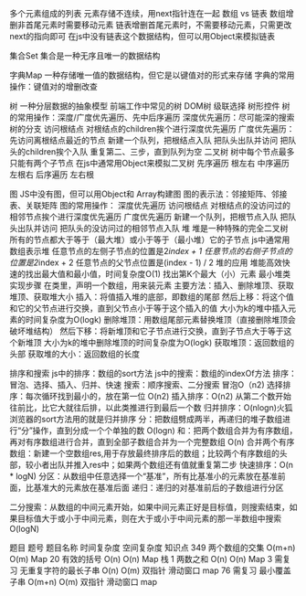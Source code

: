 多个元素组成的列表
元素存储不连续，用next指针连在一起
数组 vs 链表
    数组增删非首尾元素时需要移动元素
    链表增删首尾元素时，不需要移动元素，只需更改next的指向即可
在js中没有链表这个数据结构，但可以用Object来模拟链表


集合Set
集合是一种无序且唯一的数据结构

字典Map
一种存储唯一值的数据结构，但它是以键值对的形式来存储
字典的常用操作：键值对的增删改查

树
一种分层数据的抽象模型
前端工作中常见的树 DOM树 级联选择 树形控件
树的常用操作：深度/广度优先遍历、先中后序遍历
深度优先遍历：尽可能深的搜索树的分支
    访问根结点
    对根结点的children挨个进行深度优先遍历
广度优先遍历：先访问离根结点最近的节点
    新建一个队列，把根结点入队
    把队头出队并访问
    把队头的children挨个入队
    重复第二、三步，直到队列为空
二叉树
    树中每个节点最多只能有两个子节点
    在js中通常用Object来模拟二叉树
    先序遍历 根左右
    中序遍历 左根右
    后序遍历 左右根

图
JS中没有图，但可以用Object和 Array构建图
图的表示法：邻接矩阵、邻接表、关联矩阵
图的常用操作：
深度优先遍历
    访问根结点
    对根结点的没访问过的相邻节点挨个进行深度优先遍历
广度优先遍历
    新建一个队列，把根节点入队
    把队头出队并访问
    把队头的没访问过的相邻节点入队
堆
堆是一种特殊的完全二叉树
所有的节点都大于等于（最大堆）或小于等于（最小堆）它的子节点
js中通常用数组表示堆
任意节点的左侧子节点的位置是2*index + 1
任意节点的右侧子节点的位置是2*index + 2
任意节点的父节点位置是(index - 1) / 2
堆的应用
    堆能高效快速的找出最大值和最小值，时间复杂度O(1)
    找出第K个最大（小）元素
最小堆类实现步骤
    在类里，声明一个数组，用来装元素
    主要方法：插入、删除堆顶、获取堆顶、获取堆大小
    插入：将值插入堆的底部，即数组的尾部
    然后上移：将这个值和它的父节点进行交换，直到父节点小于等于这个插入的值
    大小为k的堆中插入元素的时间复杂度为O(logk)
    删除堆顶：用数组尾部元素替换堆顶（直接删除堆顶会破坏堆结构）
    然后下移：将新堆顶和它子节点进行交换，直到子节点大于等于这个新堆顶
    大小为k的堆中删除堆顶的时间复杂度为O(logk)
    获取堆顶：返回数组的头部
    获取堆的大小：返回数组的长度

排序和搜索
js中的排序：数组的sort方法
js中的搜索：数组的indexOf方法
排序：冒泡、选择、插入、归并、快速
搜索：顺序搜索、二分搜索
冒泡O（n2)
选择排序：每次循环找到最小的，放在第一位 O(n2)
插入排序：O(n2)
从第二个数开始往前比，比它大就往后排，以此类推进行到最后一个数
归并排序：O(nlogn)火狐浏览器的sort方法用的就是归并排序
分：把数组劈成两半，再递归的堆子数组进行“分”操作，直到分成一个个单独的数 O(logn)
和：把两个数组合并为有序数组，再对有序数组进行合并，直到全部子数组合并为一个完整数组 O(n)
合并两个有序数组：新建一个空数组res,用于存放最终排序后的数组；比较两个有序数组的头部，较小者出队并推入res中；如果两个数组还有值就重复第二步
快速排序：O(n * logN)
分区：从数组中任意选择一个“基准”，所有比基准小的元素放在基准前面，比基准大的元素放在基准后面
递归：递归的对基准前后的子数组进行分区

二分搜索：从数组的中间元素开始，如果中间元素正好是目标值，则搜索结束，如果目标值大于或小于中间元素，则在大于或小于中间元素的那一半数组中搜索 O(logN)


题目
题号	题目名称	时间复杂度	空间复杂度	知识点
349	两个数组的交集 	O(m+n)	O(m)	Map
20	有效的括号 	O(n)	O(n)	Map 栈
1	两数之和	O(n)	O(n)	Map
3  需复习	无重复字符的最长子串	O(n)	O(m)	双指针 滑动窗口 map
76  需复习	最小覆盖子串	O(m+n)	O(m)	双指针 滑动窗口 map

